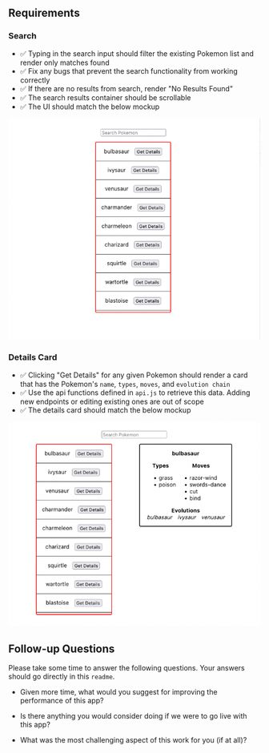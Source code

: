 ## Requirements

### Search
- ✅ Typing in the search input should filter the existing Pokemon list and render only matches found
- ✅ Fix any bugs that prevent the search functionality from working correctly
- ✅ If there are no results from search, render "No Results Found"
- ✅ The search results container should be scrollable
- ✅ The UI should match the below mockup

![](mockup0.png)

### Details Card
     
- ✅ Clicking "Get Details" for any given Pokemon should render a card that has the Pokemon's `name`, `types`, `moves`, and `evolution chain`
- ✅ Use the api functions defined in `api.js` to retrieve this data. Adding new endpoints or editing existing ones are out of scope
- ✅ The details card should match the below mockup

![](mockup1.png)

## Follow-up Questions

Please take some time to answer the following questions. Your answers should go directly in this `readme`.

- Given more time, what would you suggest for improving the performance of this app?

- Is there anything you would consider doing if we were to go live with this app?

- What was the most challenging aspect of this work for you (if at all)?